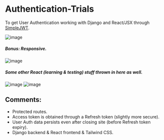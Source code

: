 # Authentication-Trials

To get User Authentication working with Django and React/JSX through [SimpleJWT](https://django-rest-framework-simplejwt.readthedocs.io/en/latest/ "SimpleJWT Documentation").

![image](https://user-images.githubusercontent.com/31612100/209507856-84e8521d-dd85-4a3a-ba1e-bb577eb70283.png)

##### Bonus: Responsive.
![image](https://user-images.githubusercontent.com/31612100/209484720-919ed491-cccc-49aa-9ecc-b204b6a40d77.png)

##### Some other React (learning & testing) stuff thrown in here as well.
![image](https://user-images.githubusercontent.com/31612100/209507777-3e97ec26-40e5-4f06-bc2d-229d956367f7.png)
![image](https://user-images.githubusercontent.com/31612100/209507700-87e898e4-128c-4ddb-8ae3-c7258229d345.png)




## Comments:

-   Protected routes.
-   Access token is obtained through a Refresh token (slightly more secure).
-   User Auth data persists even after closing site (before Refresh token expiry).
-   Django backend & React frontend & Tailwind CSS.
